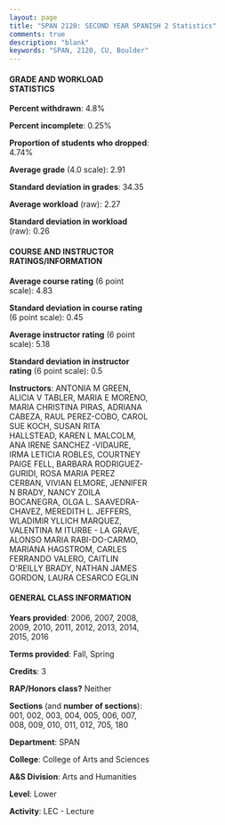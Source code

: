 ```yaml
---
layout: page
title: "SPAN 2120: SECOND YEAR SPANISH 2 Statistics"
comments: true
description: "blank"
keywords: "SPAN, 2120, CU, Boulder"
--- 
```

<head>
<script src="https://ajax.googleapis.com/ajax/libs/jquery/2.1.3/jquery.min.js"></script>
<script src="https://dl.dropboxusercontent.com/s/pc42nxpaw1ea4o9/highcharts.js?dl=0"></script>
<!-- <script src="../assets/js/highcharts.js"></script> -->
<style type="text/css">@font-face {
	font-family: "Bebas Neue";
	src: url(https://www.filehosting.org/file/details/544349/BebasNeue%20Regular.otf) format("opentype");
	}
	h1.Bebas { 
		font-family: "Bebas Neue", Verdana, Tahoma;
	}
</style>
</head>
<body>
	<div id="container" style="float: right; width: 45%; height: 88%; margin-left: 2.5%; margin-right: 2.5%;"></div>
	<script language="JavaScript">
		$(document).ready(function() {
		var chart = {type: 'column'};
		var title = {text: 'Grade Distribution'};
		var xAxis = {categories: ['A','B','C','D','F'],crosshair: true};
		var yAxis = {min: 0,title: {text: 'Percentage'}};
		var tooltip = {headerFormat: '<center><b><span style="font-size:20px">{point.key}</span></b></center>',
		               pointFormat: '<td style="padding:0"><b>{point.y:.1f}%</b></td>',
		               footerFormat: '</table>',shared: true,useHTML: true};
		var plotOptions = {column: {pointPadding: 0.0,borderWidth: 0}};  
		var credits = {enabled: false};var series= [{name: 'Percent',data: [29.08,47.47,18.88,3.0,1.57,]}];
		var json = {};
		json.chart = chart;
		json.title = title;
		json.tooltip = tooltip;
		json.xAxis = xAxis;
		json.yAxis = yAxis;  
		json.series = series;
		json.plotOptions = plotOptions;  
		json.credits = credits;
		$('#container').highcharts(json);
	});
	</script>
</body>
			   
#### GRADE AND WORKLOAD STATISTICS

**Percent withdrawn**: 4.8%

**Percent incomplete**: 0.25%

**Proportion of students who dropped**: 4.74%

**Average grade** (4.0 scale): 2.91

**Standard deviation in grades**: 34.35

**Average workload** (raw): 2.27

**Standard deviation in workload** (raw): 0.26

#### COURSE AND INSTRUCTOR RATINGS/INFORMATION

**Average course rating** (6 point scale): 4.83

**Standard deviation in course rating** (6 point scale): 0.45

**Average instructor rating** (6 point scale): 5.18

**Standard deviation in instructor rating** (6 point scale): 0.5

**Instructors**: ANTONIA M GREEN, ALICIA V TABLER, MARIA E MORENO, MARIA CHRISTINA PIRAS, ADRIANA CABEZA, RAUL PEREZ-COBO, CAROL SUE KOCH, SUSAN RITA HALLSTEAD, KAREN L MALCOLM, ANA IRENE SANCHEZ -VIDAURE, IRMA LETICIA ROBLES, COURTNEY PAIGE FELL, BARBARA RODRIGUEZ-GURIDI, ROSA MARIA PEREZ CERBAN, VIVIAN ELMORE, JENNIFER N BRADY, NANCY ZOILA BOCANEGRA, OLGA L. SAAVEDRA-CHAVEZ, MEREDITH L. JEFFERS, WLADIMIR YLLICH MARQUEZ, VALENTINA M ITURBE - LA GRAVE, ALONSO MARIA RABI-DO-CARMO, MARIANA HAGSTROM, CARLES FERRANDO VALERO, CAITLIN O'REILLY BRADY, NATHAN JAMES GORDON, LAURA CESARCO EGLIN

#### GENERAL CLASS INFORMATION

**Years provided**: 2006, 2007, 2008, 2009, 2010, 2011, 2012, 2013, 2014, 2015, 2016

**Terms provided**: Fall, Spring

**Credits**: 3

**RAP/Honors class?** Neither

**Sections** (and **number of sections**): 001, 002, 003, 004, 005, 006, 007, 008, 009, 010, 011, 012, 705, 180

**Department**: SPAN

**College**: College of Arts and Sciences

**A&S Division**: Arts and Humanities

**Level**: Lower

**Activity**: LEC - Lecture